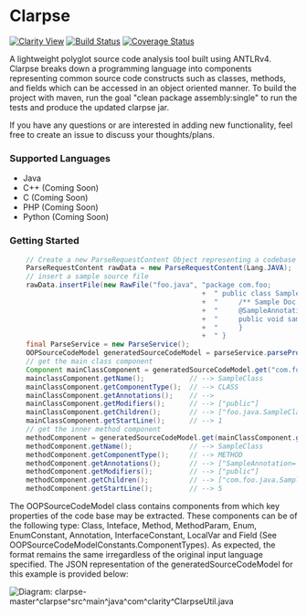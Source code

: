 # Clarpse

[![Clarity View](http://clarity.mybluemix.net/badge)](http://clarity.mybluemix.net/github/clarity-team/clarpse)
[![Build Status](https://travis-ci.org/clarity-team/clarpse.svg?branch=master)](https://travis-ci.org/clarity-team/clarpse)
[![Coverage Status](https://coveralls.io/repos/github/clarity-team/clarpse/badge.svg?branch=master)](https://coveralls.io/github/clarity-team/clarpse?branch=master)

A lightweight polyglot source code analysis tool built using ANTLRv4. Clarpse breaks down a programming language into components representing common source code constructs such as classes, methods, and fields which can be accessed in an object oriented manner. To build the project with maven, run the goal "clean package assembly:single" to run the tests and produce the updated clarpse jar.

If you have any questions or are interested in adding new functionality, feel free to create an issue to discuss your thoughts/plans.

### Supported Languages
- Java
- C++    (Coming Soon)
- C      (Coming Soon)
- PHP    (Coming Soon)
- Python (Coming Soon)

### Getting Started
```java
    // Create a new ParseRequestContent Object representing a codebase
    ParseRequestContent rawData = new ParseRequestContent(Lang.JAVA);
    // insert a sample source file
    rawData.insertFile(new RawFile("foo.java", "package com.foo;                                                                "
                                               +  " public class SampleClass {                                                 "
                                               +  "     /** Sample Doc Comment */                                              "
                                               +  "     @SampleAnnotation                                                      "
                                               +  "     public void sampleMethod(String sampleMethodParam) throws AnException {"
                                               +  "     }                                                                      "
                                               +  " }                                                                          ";
    final ParseService = new ParseService();
    OOPSourceCodeModel generatedSourceCodeModel = parseService.parseProject(rawData);
    // get the main class component
    Component mainClassComponent = generatedSourceCodeModel.get("com.foo.java.SampleClass");
    mainclassComponent.getName();           // --> SampleClass
    mainClassComponent.getComponentType();  // --> CLASS
    mainClassComponent.getAnnotations();    // --> 
    mainClassComponent.getModifiers();      // --> ["public"]
    mainClassComponent.getChildren();       // --> ["foo.java.SampleClass.void_sampleMethod(String)"]
    mainClassComponent.getStartLine();      // --> 1
    // get the inner method component
    methodComponent = generatedSourceCodeModel.get(mainClassComponent.getChildren().get(0));
    methodComponent.getName();              // --> SampleClass
    methodComponent.getComponentType();     // --> METHOD
    methodComponent.getAnnotations();       // --> ["SampleAnnotation=''"]
    methodComponent.getModifiers();         // --> ["public"]
    methodComponent.getChildren();          // --> ["com.foo.java.SampleClass.void_sampleMethod(String).sampleMethodParam"]
    methodComponent.getStartLine();         // --> 5
```

The OOPSourceCodeModel class contains components from which key properties of the code base may be extracted. These components can be of the following type: Class, Inteface, Method, MethodParam, Enum, EnumConstant, Annotation, InterfaceConstant, LocalVar and Field (See OOPSourceCodeModelConstants.ComponentTypes). As expected, the format remains the same irregardless of the original input language specified. The JSON representation of the generatedSourceCodeModel for this example is provided below:


![Diagram: clarpse-master^clarpse^src^main^java^com^clarity^ClarpseUtil.java](https://clarityviews.ca/github/clarity-team/clarpse/diagram/clarpse-master^clarpse^src^main^java^com^clarity^ClarpseUtil.java/)
